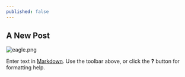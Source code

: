 ```yaml
---
published: false
---
```


## A New Post

![eagle.png]({{site.baseurl}}/_posts/eagle.png)

Enter text in [Markdown](http://daringfireball.net/projects/markdown/). Use the toolbar above, or click the **?** button for formatting help.

